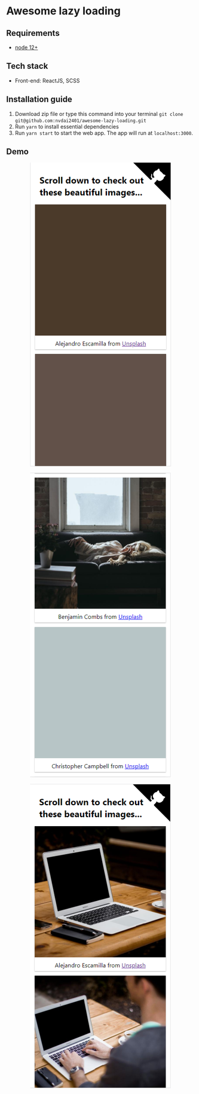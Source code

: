 # Awesome lazy loading

## Requirements

- [node 12+](https://nodejs.org/en/)

## Tech stack

- Front-end: ReactJS, SCSS

## Installation guide

1. Download zip file or type this command into your terminal `git clone git@github.com:nvdai2401/awesome-lazy-loading.git`
2. Run `yarn` to install essential dependencies
3. Run `yarn start` to start the web app. The app will run at `localhost:3000`.

## Demo

<p align="center"><img src="/images/loading.PNG" /></p>
<p align="center"><img src="/images/half-loaded.PNG" /></p>
<p align="center"><img src="/images/loaded.PNG" /></p>
